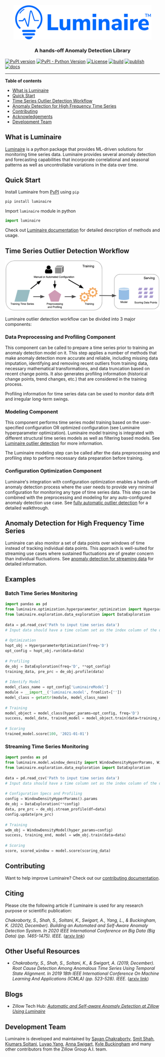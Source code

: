 <!-- Logo & Title -->
<p align="center">
<img width=450 src="https://github.com/zillow/luminaire/blob/master/docs/assets/luminaire_logo_blue.svg" alt="Luminaire"></p>
<h3 align="center">A hands-off Anomaly Detection Library</h3>

<!-- Badges Start-->
[![PyPI version](https://badge.fury.io/py/luminaire.svg)](https://badge.fury.io/py/luminaire)
[![PyPI - Python Version](https://img.shields.io/pypi/pyversions/luminaire.svg)](https://pypi.org/project/luminaire/)
[![License](http://img.shields.io/:license-Apache%202-blue.svg)](https://github.com/zillow/luminaire/blob/master/LICENSE.txt)
[![build](https://github.com/zillow/luminaire/workflows/Luminaire%20CI/badge.svg)](https://github.com/zillow/luminaire/actions?query=workflow%3A%22Luminaire+CI%22)
[![publish](https://github.com/zillow/luminaire/workflows/Luminaire%20CD/badge.svg)](https://github.com/zillow/luminaire/actions?query=workflow%3A%22Luminaire+CD%22)
[![docs](https://github.com/zillow/luminaire/workflows/Luminaire%20Docs/badge.svg)](https://github.com/zillow/luminaire/actions?query=workflow%3A%22Luminaire+Docs%22)
<!-- Badges End -->

---
**Table of contents**

- [What is Luminaire](#what-is-luminaire)
- [Quick Start](#quick-start)
- [Time Series Outlier Detection Workflow](#time-series-outlier-detection-workflow)
- [Anomaly Detection for High Frequency Time Series](#anomaly-detection-for-high-frequency-time-series)
- [Contributing](#contributing)
- [Acknowledgements](#acknowledgements)
- [Development Team](#development-team)


## What is Luminaire

[Luminaire](https://zillow.github.io/luminaire/) is a python package that provides ML-driven solutions for monitoring time series data. Luminaire provides several anomaly detection and forecasting capabilities that incorporate correlational and seasonal patterns as well as uncontrollable variations in the data over time.

## Quick Start

Install Luminaire from [PyPI](https://pypi.org/project/luminaire/) using ``pip``

```bash
pip install luminaire
```

Import ``luminaire`` module in python 
```python
import luminaire
```

Check out [Luminaire documentation](https://zillow.github.io/luminaire) for detailed description of methods and usage.


## Time Series Outlier Detection Workflow
![Luminaire Flow](docs/assets/luminaire_flow.png)

Luminaire outlier detection workflow can be divided into 3 major components:

### Data Preprocessing and Profiling Component

This component can be called to prepare a time series prior to training an anomaly detection model on it. This step applies a number of methods that make anomaly detection more accurate and reliable, including missing data imputation, identifying and removing recent outliers from training data, necessary mathematical transformations, and data truncation based on recent change points. It also generates profiling information (historical change points, trend changes, etc.) that are considered in the training process. 

Profiling information for time series data can be used to monitor data drift and irregular long-term swings.

### Modeling Component

This component performs time series model training based on the user-specified configuration OR optimized configuration (see Luminaire hyperparameter optimization). Luminaire model training is integrated with different structural time series models as well as filtering based models. See [Luminaire outlier detection](https://zillow.github.io/luminaire/tutorial/outlier_batch.html) for more information.
 
The Luminaire modeling step can be called after the data preprocessing and profiling step to perform necessary data preparation before training.
 
### Configuration Optimization Component
 
Luminaire's integration with configuration optimization enables a hands-off anomaly detection process where
the user needs to provide very minimal configuration for monitoring any type of time series data. This step can be combined with the preprocessing and modeling for any auto-configured anomaly detection use case. See [fully automatic outlier detection](https://zillow.github.io/luminaire/tutorial/optimization.html#fully-automatic-outlier-detection) for a detailed walkthrough. 

## Anomaly Detection for High Frequency Time Series

Luminaire can also monitor a set of data points over windows of time instead of tracking individual data points. This approach is well-suited for streaming use cases where sustained fluctuations are of greater concern than individual fluctuations. See [anomaly detection for streaming data](https://zillow.github.io/luminaire/tutorial/streaming.html) for detailed information.

## Examples

### Batch Time Series Monitoring
```python
import pandas as pd
from luminaire.optimization.hyperparameter_optimization import HyperparameterOptimization
from luminaire.exploration.data_exploration import DataExploration

data = pd.read_csv('Path to input time series data')
# Input data should have a time column set as the index column of the dataframe and a value column named as 'raw'

# Optimization
hopt_obj = HyperparameterOptimization(freq='D')
opt_config = hopt_obj.run(data=data)

# Profiling
de_obj = DataExploration(freq='D', **opt_config)
training_data, pre_prc = de_obj.profile(data)

# Identify Model
model_class_name = opt_config['LuminaireModel']
module = __import__('luminaire.model', fromlist=[''])
model_class = getattr(module, model_class_name)

# Training
model_object = model_class(hyper_params=opt_config, freq='D')
success, model_date, trained_model = model_object.train(data=training_data, **pre_prc)

# Scoring
trained_model.score(100, '2021-01-01')
```

### Streaming Time Series Monitoring
```python
import pandas as pd
from luminaire.model.window_density import WindowDensityHyperParams, WindowDensityModel
from luminaire.exploration.data_exploration import DataExploration

data = pd.read_csv('Path to input time series data')
# Input data should have a time column set as the index column of the dataframe and a value column named as 'raw'

# Configuration Specs and Profiling
config = WindowDensityHyperParams().params
de_obj = DataExploration(**config)
data, pre_prc = de_obj.stream_profile(df=data)
config.update(pre_prc)

# Training
wdm_obj = WindowDensityModel(hyper_params=config)
success, training_end, model = wdm_obj.train(data=data)

# Scoring
score, scored_window = model.score(scoring_data)
```

## Contributing

Want to help improve Luminaire? Check out our [contributing documentation](CONTRIBUTING.rst).

## Citing

Please cite the following article if Luminaire is used for any research purpose or scientific publication:

*Chakraborty, S., Shah, S., Soltani, K., Swigart, A., Yang, L., & Buckingham, K. (2020, December). Building an 
Automated and Self-Aware Anomaly Detection System. In 2020 IEEE International Conference on Big Data (Big Data) 
(pp. 1465-1475). IEEE.* ([arxiv link](https://arxiv.org/abs/2011.05047))

## Other Useful Resources

- *Chakraborty, S., Shah, S., Soltani, K., & Swigart, A. (2019, December). Root Cause Detection Among Anomalous Time 
Series Using Temporal State Alignment. In 2019 18th IEEE International Conference On Machine Learning And Applications 
(ICMLA) (pp. 523-528). IEEE.* ([arxiv link](https://arxiv.org/abs/2001.01056))


## Blogs

- Zillow Tech Hub: [*Automatic and Self-aware Anomaly Detection at Zillow Using Luminaire*](https://medium.com/zillow-tech-hub/automatic-and-self-aware-anomaly-detection-at-zillow-using-luminaire-7addfdae4ca9)


## Development Team

Luminaire is developed and maintained by [Sayan Chakraborty](https://github.com/sayanchk), [Smit Shah](https://github.com/shahsmit14), [Kiumars Soltani](https://github.com/kiumarss), [Luyao Yang]( https://github.com/snazzyfox), [Anna Swigart](https://github.com/annaswigart), [Kyle Buckingham](https://github.com/kylebuckingham) and many other contributors from the Zillow Group A.I. team.

